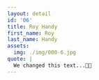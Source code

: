 ```yaml
---
layout: detail
id: '06'
title: Roy Handy
first_name: Roy
last_name: Handy
assets:
  img: ./img/000-6.jpg
quote: |
  We changed this text...👋🏼
---
```


